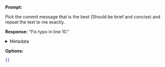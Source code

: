 **Prompt:**



Pick the commit message that is the best (Should be brief and concise) and repeat the text to me exactly.


**Response:**
"Fix typo in line 10."

<details><summary>Metadata</summary>

- Duration: 864 ms
- Datetime: 2023-07-16T17:53:12.014086
- Model: gpt-3.5-turbo-0613

</details>

**Options:**
```json
{}
```

